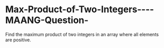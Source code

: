 # Max-Product-of-Two-Integers----MAANG-Question-
Find the maximum product of two integers in an array where all elements are positive.
